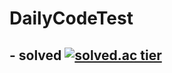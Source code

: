 # DailyCodeTest

## - solved   [![solved.ac tier](http://mazassumnida.wtf/api/generate_badge?boj=dldnjsrl)](https://solved.ac/dldnjsrl)

